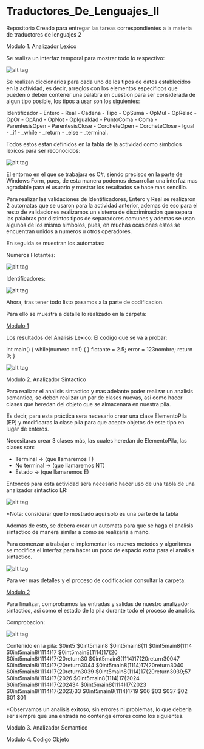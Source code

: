# Traductores_De_Lenguajes_II
Repositorio Creado para entregar las tareas correspondientes a la materia de traductores de lenguajes 2

Modulo 1. Analizador Lexico

Se realiza un interfaz temporal para mostrar todo lo respectivo:

![alt tag](https://github.com/Albertio/Traductores_De_Lenguajes_II/blob/main/ProyectoFinal/Imagenes/4.png)

Se realizan diccionarios para cada uno de los tipos de datos establecidos en la actividad, es decir, arreglos con los elementos especificos que pueden o deben contener una palabra en cuestion para ser considerada de algun tipo posible, los tipos a usar son los siguientes:

Identificador - Entero - Real - Cadena - Tipo - OpSuma - OpMul - OpRelac - OpOr - OpAnd - OpNot - OpIgualdad - PuntoComa - Coma - ParentesisOpen - ParentesisClose - CorcheteOpen - CorcheteClose - Igual - _if - _while - _return - _else - _terminal.

Todos estos estan definidos en la tabla de la actividad como simbolos lexicos para ser reconocidos:

![alt tag](https://github.com/Albertio/Traductores_De_Lenguajes_II/blob/main/ProyectoFinal/Imagenes/1.png)

El entorno en el que se trabajara es C#, siendo precisos en la parte de Windows Form, pues, de esta manera podemos desarrollar una interfaz mas agradable para el usuario y mostrar los resultados se hace mas sencillo.

Para realizar las validaciones de Identificadores, Entero y Real se realizaron 2 automatas que se usaron para la actividad anterior, ademas de eso para el resto de validaciones realizamos un sistema de discriminacion que separa las palabras por distintos tipos de separadores comunes y ademas se usan algunos de los mismo simbolos, pues, en muchas ocasiones estos se encuentran unidos a numeros u otros operadores.

En seguida se muestran los automatas:

Numeros Flotantes:

![alt tag](https://github.com/Albertio/Traductores_De_Lenguajes_II/blob/main/ProyectoFinal/Imagenes/2.png)

Identificadores:

![alt tag](https://github.com/Albertio/Traductores_De_Lenguajes_II/blob/main/ProyectoFinal/Imagenes/3.png)

Ahora, tras tener todo listo pasamos a la parte de codificacion.

Para ello se muestra a detalle lo realizado en la carpeta:

<a href="https://github.com/Albertio/Traductores_De_Lenguajes_II/tree/main/Modulo1">Modulo 1</a>

Los resultados del Analisis Lexico:
El codigo que se va a probar:

int main()
{
	while(numero ==1)
	{
	}
	flotante = 2.5;
	error = 123nombre;
	return 0;
}

![alt tag](https://github.com/Albertio/Traductores_De_Lenguajes_II/blob/main/ProyectoFinal/Imagenes/5.png)


Modulo 2. Analizador Sintactico

Para realizar el analisis sintactico y mas adelante poder realizar un analisis semantico, se deben realizar un par de clases nuevas, asi como hacer clases que heredan del objeto que se almacenara en nuestra pila.

Es decir, para esta práctica sera necesario crear una clase ElementoPila (EP) y modificaras la clase pila para que acepte objetos de este tipo en lugar de enteros.

Necesitaras crear 3 clases más, las cuales heredan de ElementoPila, las clases son:
- Terminal -> (que llamaremos T)
- No terminal -> (que llamaremos NT)
- Estado -> (que llamaremos E)

Entonces para esta actividad sera necesario hacer uso de una tabla de una analizador sintactico LR:

![alt tag](https://github.com/Albertio/Traductores_De_Lenguajes_II/blob/main/ProyectoFinal/Imagenes/6.png)

*Nota: considerar que lo mostrado aqui solo es una parte de la tabla

Ademas de esto, se debera crear un automata para que se haga el analisis sintactico de manera similar a como se realizaria a mano.

Para comenzar a trabajar e implementar los nuevos metodos y algoritmos se modifica el interfaz para hacer un poco de espacio extra para el analisis sintactico.

![alt tag](https://github.com/Albertio/Traductores_De_Lenguajes_II/blob/main/ProyectoFinal/Imagenes/7.png)

Para ver mas detalles y el proceso de codificacion consultar la carpeta:

<a href="https://github.com/Albertio/Traductores_De_Lenguajes_II/tree/main/Modulo2">Modulo 2</a>

Para finalizar, comprobamos las entradas y salidas de nuestro analizador sintactico, asi como el estado de la pila durante todo el proceso de analisis.

Comprobacion:

![alt tag](https://github.com/Albertio/Traductores_De_Lenguajes_II/blob/main/ProyectoFinal/Imagenes/8.png)

Contenido en la pila:
$0int5
$0int5main8
$0int5main8(11
$0int5main8(11<Parametros>14
$0int5main8(11<Parametros>14)17
$0int5main8(11<Parametros>14)17{20
$0int5main8(11<Parametros>14)17{20return30
$0int5main8(11<Parametros>14)17{20return30047
$0int5main8(11<Parametros>14)17{20return30<Termino>44
$0int5main8(11<Parametros>14)17{20return30<Expresion>40
$0int5main8(11<Parametros>14)17{20return30<ValorRegresa>39
$0int5main8(11<Parametros>14)17{20return30<ValorRegresa>39;57
$0int5main8(11<Parametros>14)17{20<Sentencia>26
$0int5main8(11<Parametros>14)17{20<DefLocal>24
$0int5main8(11<Parametros>14)17{20<DefLocal>24<DefLocales>34
$0int5main8(11<Parametros>14)17{20<DefLocales>23
$0int5main8(11<Parametros>14)17{20<DefLocales>23}33
$0int5main8(11<Parametros>14)17<BloqFunc>19
$0<DefFunc>6
$0<Definicion>3
$0<Definicion>3<Definiciones>7
$0<Definiciones>2
$0<programa>1
$0<programa>1

*Observamos un analisis exitoso, sin errores ni problemas, lo que deberia ser siempre que una entrada no contenga errores como los siguientes.

Modulo 3. Analizador Semantico


Modulo 4. Codigo Objeto




